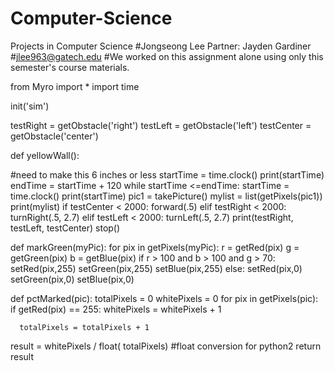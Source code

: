 Computer-Science
================

Projects in Computer Science
#Jongseong Lee Partner: Jayden Gardiner
#jlee963@gatech.edu
#We worked on this assignment alone using only this semester's course materials.

from Myro import *
import time

init('sim')

testRight = getObstacle('right')
testLeft = getObstacle('left')
testCenter = getObstacle('center')

def yellowWall():

#need to make this 6 inches or less
    startTime = time.clock()
    print(startTime)
    endTime = startTime + 120
    while startTime <=endTime:
        startTime = time.clock()
        print(startTime)
        pic1 = takePicture()
        mylist = list(getPixels(pic1))
        print(mylist)
        if testCenter < 2000:
            forward(.5)
        elif testRight < 2000:
            turnRight(.5, 2.7)
        elif testLeft < 2000:
            turnLeft(.5, 2.7)
        print(testRight, testLeft, testCenter)
    stop()



def markGreen(myPic):
  for pix in getPixels(myPic):
     r = getRed(pix)
     g = getGreen(pix)
     b = getBlue(pix)
     if r > 100 and b > 100 and g > 70:
        setRed(pix,255)
        setGreen(pix,255)
        setBlue(pix,255)
     else:
       setRed(pix,0)
       setGreen(pix,0)
       setBlue(pix,0)

def pctMarked(pic):
   totalPixels = 0
   whitePixels = 0
   for pix in getPixels(pic):
      if getRed(pix) == 255:
          whitePixels = whitePixels + 1

      totalPixels = totalPixels + 1

   result = whitePixels / float( totalPixels)   #float conversion for python2
   return result
